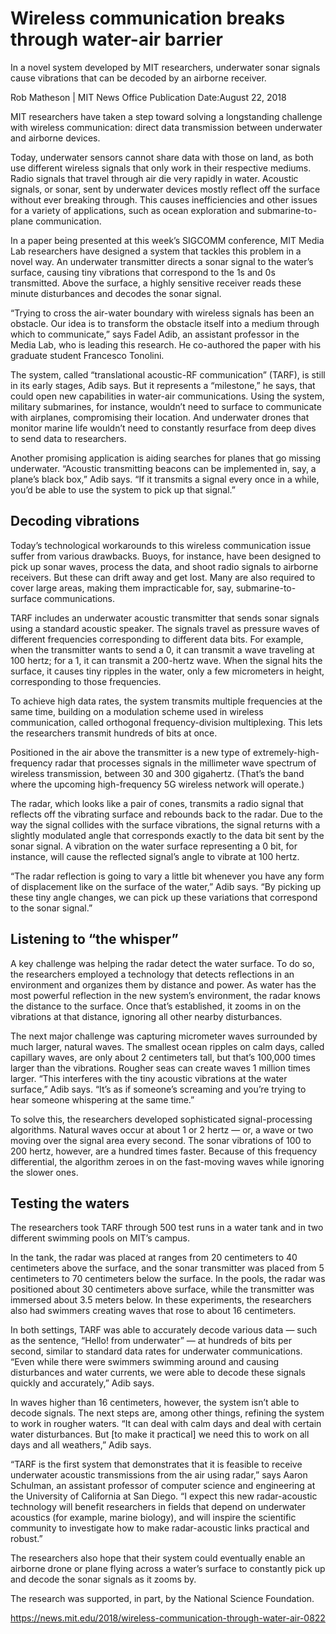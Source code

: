 # Wireless communication breaks through water-air barrier

In a novel system developed by MIT researchers, underwater sonar signals cause vibrations that can be decoded by an airborne receiver.

Rob Matheson | MIT News Office
Publication Date:August 22, 2018

MIT researchers have taken a step toward solving a longstanding challenge with wireless communication: direct data transmission between underwater and airborne devices.

Today, underwater sensors cannot share data with those on land, as both use different wireless signals that only work in their respective mediums. Radio signals that travel through air die very rapidly in water. Acoustic signals, or sonar, sent by underwater devices mostly reflect off the surface without ever breaking through. This causes inefficiencies and other issues for a variety of applications, such as ocean exploration and submarine-to-plane communication.

In a paper being presented at this week’s SIGCOMM conference, MIT Media Lab researchers have designed a system that tackles this problem in a novel way. An underwater transmitter directs a sonar signal to the water’s surface, causing tiny vibrations that correspond to the 1s and 0s transmitted. Above the surface, a highly sensitive receiver reads these minute disturbances and decodes the sonar signal.

“Trying to cross the air-water boundary with wireless signals has been an obstacle. Our idea is to transform the obstacle itself into a medium through which to communicate,” says Fadel Adib, an assistant professor in the Media Lab, who is leading this research. He co-authored the paper with his graduate student Francesco Tonolini.

The system, called “translational acoustic-RF communication” (TARF), is still in its early stages, Adib says. But it represents a “milestone,” he says, that could open new capabilities in water-air communications. Using the system, military submarines, for instance, wouldn’t need to surface to communicate with airplanes, compromising their location. And underwater drones that monitor marine life wouldn’t need to constantly resurface from deep dives to send data to researchers.

Another promising application is aiding searches for planes that go missing underwater. “Acoustic transmitting beacons can be implemented in, say, a plane’s black box,” Adib says. “If it transmits a signal every once in a while, you’d be able to use the system to pick up that signal.”

## Decoding vibrations

Today’s technological workarounds to this wireless communication issue suffer from various drawbacks. Buoys, for instance, have been designed to pick up sonar waves, process the data, and shoot radio signals to airborne receivers. But these can drift away and get lost. Many are also required to cover large areas, making them impracticable for, say, submarine-to-surface communications.

TARF includes an underwater acoustic transmitter that sends sonar signals using a standard acoustic speaker. The signals travel as pressure waves of different frequencies corresponding to different data bits. For example, when the transmitter wants to send a 0, it can transmit a wave traveling at 100 hertz; for a 1, it can transmit a 200-hertz wave. When the signal hits the surface, it causes tiny ripples in the water, only a few micrometers in height, corresponding to those frequencies.

To achieve high data rates, the system transmits multiple frequencies at the same time, building on a modulation scheme used in wireless communication, called orthogonal frequency-division multiplexing. This lets the researchers transmit hundreds of bits at once.

Positioned in the air above the transmitter is a new type of extremely-high-frequency radar that processes signals in the millimeter wave spectrum of wireless transmission, between 30 and 300 gigahertz. (That’s the band where the upcoming high-frequency 5G wireless network will operate.)

The radar, which looks like a pair of cones, transmits a radio signal that reflects off the vibrating surface and rebounds back to the radar. Due to the way the signal collides with the surface vibrations, the signal returns with a slightly modulated angle that corresponds exactly to the data bit sent by the sonar signal. A vibration on the water surface representing a 0 bit, for instance, will cause the reflected signal’s angle to vibrate at 100 hertz.

“The radar reflection is going to vary a little bit whenever you have any form of displacement like on the surface of the water,” Adib says. “By picking up these tiny angle changes, we can pick up these variations that correspond to the sonar signal.”

## Listening to “the whisper”

A key challenge was helping the radar detect the water surface. To do so, the researchers employed a technology that detects reflections in an environment and organizes them by distance and power. As water has the most powerful reflection in the new system’s environment, the radar knows the distance to the surface. Once that’s established, it zooms in on the vibrations at that distance, ignoring all other nearby disturbances.

The next major challenge was capturing micrometer waves surrounded by much larger, natural waves. The smallest ocean ripples on calm days, called capillary waves, are only about 2 centimeters tall, but that’s 100,000 times larger than the vibrations. Rougher seas can create waves 1 million times larger. “This interferes with the tiny acoustic vibrations at the water surface,” Adib says. “It’s as if someone’s screaming and you’re trying to hear someone whispering at the same time.”

To solve this, the researchers developed sophisticated signal-processing algorithms. Natural waves occur at about 1 or 2 hertz — or, a wave or two moving over the signal area every second. The sonar vibrations of 100 to 200 hertz, however, are a hundred times faster. Because of this frequency differential, the algorithm zeroes in on the fast-moving waves while ignoring the slower ones.

## Testing the waters

The researchers took TARF through 500 test runs in a water tank and in two different swimming pools on MIT’s campus.

In the tank, the radar was placed at ranges from 20 centimeters to 40 centimeters above the surface, and the sonar transmitter was placed from 5 centimeters to 70 centimeters below the surface. In the pools, the radar was positioned about 30 centimeters above surface, while the transmitter was immersed about 3.5 meters below. In these experiments, the researchers also had swimmers creating waves that rose to about 16 centimeters.

In both settings, TARF was able to accurately decode various data — such as the sentence, “Hello! from underwater” — at hundreds of bits per second, similar to standard data rates for underwater communications. “Even while there were swimmers swimming around and causing disturbances and water currents, we were able to decode these signals quickly and accurately,” Adib says.

In waves higher than 16 centimeters, however, the system isn’t able to decode signals. The next steps are, among other things, refining the system to work in rougher waters. “It can deal with calm days and deal with certain water disturbances. But [to make it practical] we need this to work on all days and all weathers,” Adib says.

“TARF is the first system that demonstrates that it is feasible to receive underwater acoustic transmissions from the air using radar,” says Aaron Schulman, an assistant professor of computer science and engineering at the University of California at San Diego. “I expect this new radar-acoustic technology will benefit researchers in fields that depend on underwater acoustics (for example, marine biology), and will inspire the scientific community to investigate how to make radar-acoustic links practical and robust.”

The researchers also hope that their system could eventually enable an airborne drone or plane flying across a water’s surface to constantly pick up and decode the sonar signals as it zooms by.

The research was supported, in part, by the National Science Foundation.

https://news.mit.edu/2018/wireless-communication-through-water-air-0822
